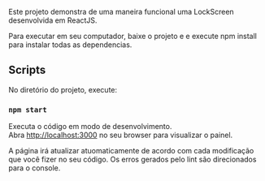 Este projeto demonstra de uma maneira funcional uma LockScreen desenvolvida em ReactJS.

Para executar em seu computador, baixe o projeto e e execute npm install para instalar todas as dependencias.

## Scripts

No diretório do projeto, execute:

### `npm start`

Executa o código em modo de desenvolvimento.<br>
Abra [http://localhost:3000](http://localhost:3000) no seu browser para visualizar o painel.

A página irá atualizar atuomaticamente de acordo com cada modificação que você fizer no seu código.
Os erros gerados pelo lint são direcionados para o console.
